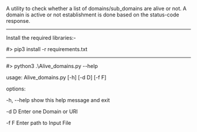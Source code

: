A utility to check whether a list of domains/sub_domains are alive or not.
A domain is active or not establishment is done based on the status-code response.

-------------------------------

Install the required libraries:-

#> pip3 install -r requirements.txt

------------


#> python3 .\Alive_domains.py --help

usage: Alive_domains.py [-h] [-d D] [-f F]


options:

  -h, --help  show this help message and exit
  
  -d D        Enter one Domain or URl
  
  -f F        Enter path to Input File


